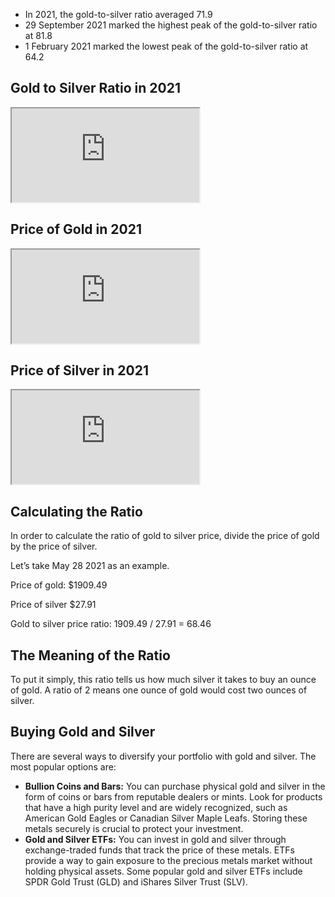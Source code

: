 - In 2021, the gold-to-silver ratio averaged 71.9
- 29 September 2021 marked the highest peak of the gold-to-silver ratio at 81.8
- 1 February 2021 marked the lowest peak of the gold-to-silver ratio at 64.2

## Gold to Silver Ratio in 2021

<iframe src="https://sigma-lab.netlify.app/plot/2da1da54-0888-4c93-b1cf-554746d920ac/embed"></iframe>

## Price of Gold in 2021

<iframe src="https://sigma-lab.netlify.app/plot/4594a8b0-1143-4eb7-b2f4-2ee201115872/embed"></iframe>

## Price of Silver in 2021

<iframe src="https://sigma-lab.netlify.app/plot/fd8a81ad-6571-4721-9d2f-4d8f49574c4a/embed"></iframe>

## Calculating the Ratio

In order to calculate the ratio of gold to silver price, divide the price of gold by the price of silver. 

Let’s take May 28 2021 as an example. 

Price of gold: $1909.49

Price of silver $27.91

Gold to silver price ratio: 1909.49 / 27.91 = 68.46

## The Meaning of the Ratio

To put it simply, this ratio tells us how much silver it takes to buy an ounce of gold. A ratio of 2 means one ounce of gold would cost two ounces of silver.

## Buying Gold and Silver

There are several ways to diversify your portfolio with gold and silver. The most popular options are:

- **Bullion Coins and Bars:** You can purchase physical gold and silver in the form of coins or bars from reputable dealers or mints. Look for products that have a high purity level and are widely recognized, such as American Gold Eagles or Canadian Silver Maple Leafs. Storing these metals securely is crucial to protect your investment.
- **Gold and Silver ETFs:** You can invest in gold and silver through exchange-traded funds that track the price of these metals. ETFs provide a way to gain exposure to the precious metals market without holding physical assets. Some popular gold and silver ETFs include SPDR Gold Trust (GLD) and iShares Silver Trust (SLV).